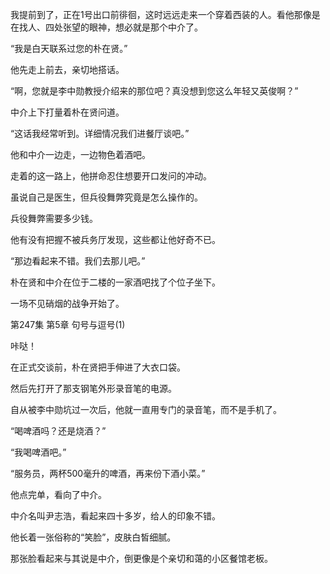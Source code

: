 我提前到了，正在1号出口前徘徊，这时远远走来一个穿着西装的人。看他那像是在找人、四处张望的眼神，想必就是那个中介了。

“我是白天联系过您的朴在贤。”

他先走上前去，亲切地搭话。

“啊，您就是李中勋教授介绍来的那位吧？真没想到您这么年轻又英俊啊？”

中介上下打量着朴在贤问道。

“这话我经常听到。详细情况我们进餐厅谈吧。”

他和中介一边走，一边物色着酒吧。

走着的这一路上，他拼命忍住想要开口发问的冲动。

虽说自己是医生，但兵役舞弊究竟是怎么操作的。

兵役舞弊需要多少钱。

他有没有把握不被兵务厅发现，这些都让他好奇不已。

“那边看起来不错。我们去那儿吧。”

朴在贤和中介在位于二楼的一家酒吧找了个位子坐下。

一场不见硝烟的战争开始了。

第247集 第5章 句号与逗号(1)

咔哒！

在正式交谈前，朴在贤把手伸进了大衣口袋。

然后先打开了那支钢笔外形录音笔的电源。

自从被李中勋坑过一次后，他就一直用专门的录音笔，而不是手机了。

“喝啤酒吗？还是烧酒？”

“我喝啤酒吧。”

“服务员，两杯500毫升的啤酒，再来份下酒小菜。”

他点完单，看向了中介。

中介名叫尹志浩，看起来四十多岁，给人的印象不错。

他长着一张俗称的“笑脸”，皮肤白皙细腻。

那张脸看起来与其说是中介，倒更像是个亲切和蔼的小区餐馆老板。